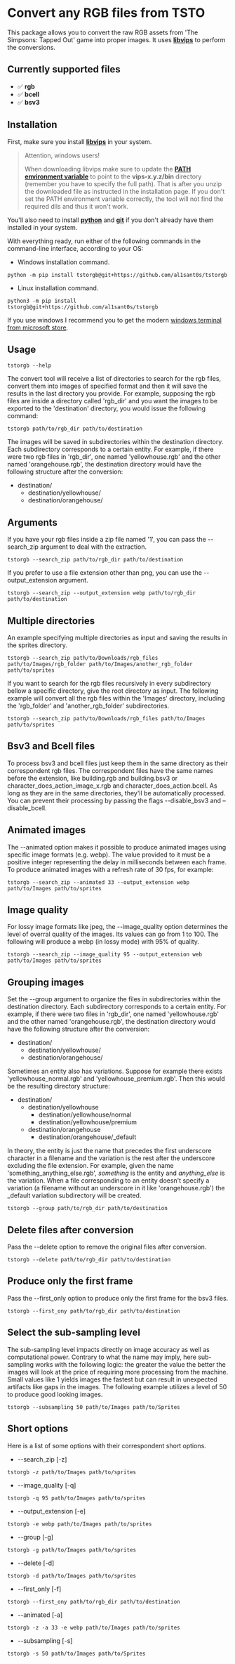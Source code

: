 # Convert any RGB files from TSTO

This package allows you to convert the raw RGB assets from 'The Simpsons: Tapped Out' game into proper images.
It uses [**libvips**](https://www.libvips.org/) to perform the conversions.

## Currently supported files

  * ✅ **rgb**
  * ✅ **bcell**
  * ✅ **bsv3**

## Installation

First, make sure you install [**libvips**](https://www.libvips.org/install.html) in your system.

> Attention, windows users!
> 
> When downloading libvips make sure to update the [**PATH environment variable**](https://learn.microsoft.com/en-us/previous-versions/office/developer/sharepoint-2010/ee537574(v=office.14)) to point to the **vips-x.y.z/bin** directory (remember you have to specify the full path). That is after you unzip the downloaded file as instructed in the installation page.
If you don't set the PATH environment variable correctly, the tool will not find the required dlls and thus it won't work.

You'll also need to install [**python**](https://www.python.org/downloads/)
and [**git**](https://git-scm.com/downloads) if you don't already have them installed in your system.

With everything ready, run either of the following commands in the command-line interface, according to your OS:

* Windows installation command.
```
python -m pip install tstorgb@git+https://github.com/al1sant0s/tstorgb
```
* Linux installation command.
```
python3 -m pip install tstorgb@git+https://github.com/al1sant0s/tstorgb
```

If you use windows I recommend you to get the modern [windows terminal from microsoft store](https://apps.microsoft.com/detail/9n0dx20hk701?hl).

## Usage

```
tstorgb --help
```

The convert tool will receive a list of directories to search for the rgb files, convert them into images of specified format and then
it will save the results in the last directory you provide. For example, supposing the rgb files are inside a directory called 'rgb_dir' and you want the images to be exported to the 'destination' directory, you would issue the following command:

```
tstorgb path/to/rgb_dir path/to/destination
```

The images will be saved in subdirectories within the destination directory. Each subdirectory corresponds to a certain entity. For example, if there were two rgb files in 'rgb_dir', one named
'yellowhouse.rgb' and the other named 'orangehouse.rgb', the destination directory would have the following structure after the conversion:

- destination/
  - destination/yellowhouse/
  - destination/orangehouse/

## Arguments

If you have your rgb files inside a zip file named '1', you can pass the --search_zip argument to deal with the extraction.

```
tstorgb --search_zip path/to/rgb_dir path/to/destination
```

If you prefer to use a file extension other than png, you can use the --output_extension argument.

```
tstorgb --search_zip --output_extension webp path/to/rgb_dir path/to/destination
```

## Multiple directories

An example specifying multiple directories as input and saving the results in the sprites directory.

```
tstorgb --search_zip path/to/Downloads/rgb_files path/to/Images/rgb_folder path/to/Images/another_rgb_folder path/to/sprites  
```

If you want to search for the rgb files recursively in every subdirectory bellow a specific directory, give the root directory as input. The following example will convert all the rgb files within the 'Images' directory,
including the 'rgb_folder' and 'another_rgb_folder' subdirectories.

```
tstorgb --search_zip path/to/Downloads/rgb_files path/to/Images path/to/sprites
```

## Bsv3 and Bcell files

To process bsv3 and bcell files just keep them in the same directory as their correspondent rgb files. The correspondent files have the same names before the extension, like building.rgb and building.bsv3 or character_does_action_image_x.rgb and character_does_action.bcell. As long as they are in the same directories, they'll be automatically processed. You can prevent their processing by passing the flags --disable_bsv3 and –disable_bcell. 

## Animated images

The --animated option makes it possible to produce animated images using specific image formats (e.g. webp).
The value provided to it must be a positive integer representing the delay in milliseconds between each frame.
To produce animated images with a refresh rate of 30 fps, for example:

```
tstorgb --search_zip --animated 33 --output_extension webp path/to/Images path/to/sprites
```

## Image quality

For lossy image formats like jpeg, the --image_quality option determines the level of overral quality of the images.
Its values can go from 1 to 100. The following will produce a webp (in lossy mode) with 95% of quality.
```
tstorgb --search_zip --image_quality 95 --output_extension web path/to/Images path/to/sprites
```

## Grouping images

Set the --group argument to organize the files in subdirectories within the destination directory.
Each subdirectory corresponds to a certain entity. For example, if there were two files in 'rgb_dir', one named
'yellowhouse.rgb' and the other named 'orangehouse.rgb', the destination directory would have the following structure after the conversion:

- destination/
  - destination/yellowhouse/
  - destination/orangehouse/

Sometimes an entity also has variations. Suppose for example there exists 'yellowhouse_normal.rgb' and 'yellowhouse_premium.rgb'. Then this would be the resulting directory structure:

- destination/
  - destination/yellowhouse
    - destination/yellowhouse/normal
    - destination/yellowhouse/premium
  - destination/orangehouse
    - destination/orangehouse/_default

In theory, the entity is just the name that precedes the first underscore character in a filename and the variation
is the rest after the underscore excluding the file extension.
For example, given the name 'something_anything_else.rgb', _something_ is the entity and _anything_else_ is the variation.
When a file corresponding to an entity doesn't specify a variation (a filename without an underscore in it like 'orangehouse.rgb') the _default variation subdirectory will be created.

```
tstorgb --group path/to/rgb_dir path/to/destination
```

## Delete files after conversion

Pass the --delete option to remove the original files after conversion.

```
tstorgb --delete path/to/rgb_dir path/to/destination
```

## Produce only the first frame

Pass the --first_only option to produce only the first frame for the bsv3 files.

```
tstorgb --first_ony path/to/rgb_dir path/to/destination
```

## Select the sub-sampling level

The sub-sampling level impacts directly on image accuracy as well as computational power. Contrary to what the name may imply,
here sub-sampling works with the following logic: the greater the value the better the images will look at the price of requiring more processing from the machine. 
Small values like 1 yields images the fastest but can result in unexpected artifacts like gaps in the images.
The following example utilizes a level of 50 to produce good looking images.

```shell
tstorgb --subsampling 50 path/to/Images path/to/Sprites
```


## Short options


Here is a list of some options with their correspondent short options.

* --search_zip [-z]
```shell
tstorgb -z path/to/Images path/to/sprites
```

* --image_quality [-q]
```shell
tstorgb -q 95 path/to/Images path/to/sprites
```

* --output_extension [-e]
 ```shell
tstorgb -e webp path/to/Images path/to/sprites
```

* --group [-g]
```shell
tstorgb -g path/to/Images path/to/sprites
```

* --delete [-d]
```shell
tstorgb -d path/to/Images path/to/sprites
```


* --first_only [-f]
```shell
tstorgb --first_ony path/to/rgb_dir path/to/destination
```

* --animated [-a]
```shell
tstorgb -z -a 33 -e webp path/to/Images path/to/sprites
```

* --subsampling [-s]
```shell
tstorgb -s 50 path/to/Images path/to/Sprites
```
